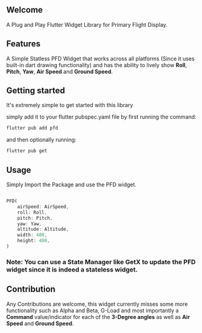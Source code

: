 ## Welcome 

A Plug and Play Flutter Widget Library for Primary Flight Display.

## Features

A Simple Statless PFD Widget that works across all platforms (Since it uses built-in dart drawing functionality) and has the ability to lively show **Roll**, **Pitch**, **Yaw**, **Air Speed** and **Ground Speed**.


## Getting started

It's extremely simple to get started with this library

simply add it to your flutter pubspec.yaml file by first running the command:

```bash
flutter pub add pfd
```

and then optionally running:

```bash
flutter pub get
```

## Usage

Simply Import the Package and use the PFD widget.

```dart

PFD(
    airSpeed: AirSpeed,
    roll: Roll,
    pitch: Pitch,
    yaw: Yaw,
    altitude: Altitude,
    width: 400,
    height: 400,
)
```

### Note: You can use a State Manager like GetX to update the PFD widget since it is indeed a stateless widget.

## Contribution

Any Contributions are welcome, this widget currently misses some more functionality such as Alpha and Beta, G-Load and most importantly a **Command** value/indicator for each of the **3-Degree angles** as well as **Air Speed** and **Ground Speed**.

